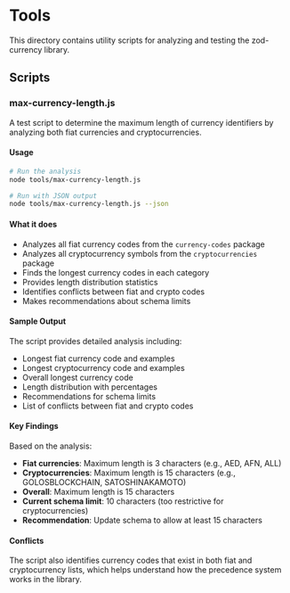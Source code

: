 # Tools

This directory contains utility scripts for analyzing and testing the zod-currency library.

## Scripts

### max-currency-length.js

A test script to determine the maximum length of currency identifiers by analyzing both fiat currencies and cryptocurrencies.

#### Usage

```bash
# Run the analysis
node tools/max-currency-length.js

# Run with JSON output
node tools/max-currency-length.js --json
```

#### What it does

- Analyzes all fiat currency codes from the `currency-codes` package
- Analyzes all cryptocurrency symbols from the `cryptocurrencies` package
- Finds the longest currency codes in each category
- Provides length distribution statistics
- Identifies conflicts between fiat and crypto codes
- Makes recommendations about schema limits

#### Sample Output

The script provides detailed analysis including:
- Longest fiat currency code and examples
- Longest cryptocurrency code and examples
- Overall longest currency code
- Length distribution with percentages
- Recommendations for schema limits
- List of conflicts between fiat and crypto codes

#### Key Findings

Based on the analysis:
- **Fiat currencies**: Maximum length is 3 characters (e.g., AED, AFN, ALL)
- **Cryptocurrencies**: Maximum length is 15 characters (e.g., GOLOSBLOCKCHAIN, SATOSHINAKAMOTO)
- **Overall**: Maximum length is 15 characters
- **Current schema limit**: 10 characters (too restrictive for cryptocurrencies)
- **Recommendation**: Update schema to allow at least 15 characters

#### Conflicts

The script also identifies currency codes that exist in both fiat and cryptocurrency lists, which helps understand how the precedence system works in the library. 